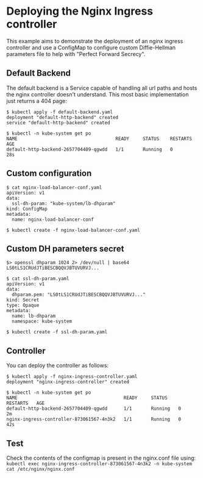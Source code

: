 # Deploying the Nginx Ingress controller

This example aims to demonstrate the deployment of an nginx ingress controller and
use a ConfigMap to configure custom Diffie-Hellman parameters file to help with
"Perfect Forward Secrecy".

## Default Backend

The default backend is a Service capable of handling all url paths and hosts the
nginx controller doesn't understand. This most basic implementation just returns
a 404 page:

```console
$ kubectl apply -f default-backend.yaml
deployment "default-http-backend" created
service "default-http-backend" created

$ kubectl -n kube-system get po
NAME                                    READY     STATUS    RESTARTS   AGE
default-http-backend-2657704409-qgwdd   1/1       Running   0          28s
```

## Custom configuration

```console
$ cat nginx-load-balancer-conf.yaml
apiVersion: v1
data:
  ssl-dh-param: "kube-system/lb-dhparam"
kind: ConfigMap
metadata:
  name: nginx-load-balancer-conf
```

```console
$ kubectl create -f nginx-load-balancer-conf.yaml
```

## Custom DH parameters secret

```console
$> openssl dhparam 1024 2> /dev/null | base64
LS0tLS1CRUdJTiBESCBQQVJBTUVURVJ...
```

```console
$ cat ssl-dh-param.yaml
apiVersion: v1
data:
  dhparam.pem: "LS0tLS1CRUdJTiBESCBQQVJBTUVURVJ..."
kind: Secret
type: Opaque
metadata:
  name: lb-dhparam
  namespace: kube-system
```

```console
$ kubectl create -f ssl-dh-param.yaml
```

## Controller

You can deploy the controller as follows:

```console
$ kubectl apply -f nginx-ingress-controller.yaml
deployment "nginx-ingress-controller" created

$ kubectl -n kube-system get po
NAME                                       READY     STATUS    RESTARTS   AGE
default-http-backend-2657704409-qgwdd      1/1       Running   0          2m
nginx-ingress-controller-873061567-4n3k2   1/1       Running   0          42s
```

## Test

Check the contents of the configmap is present in the nginx.conf file using:
`kubectl exec nginx-ingress-controller-873061567-4n3k2 -n kube-system cat /etc/nginx/nginx.conf`
